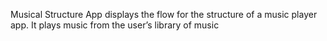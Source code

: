 Musical Structure App displays the flow for the structure of a music player app. It plays music from the user’s library of music
